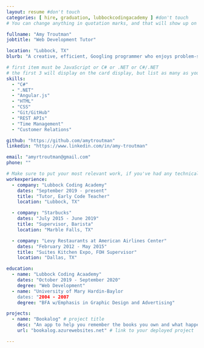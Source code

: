 ```yaml
---
layout: resume #don't touch
categories: [ hire, graduation, lubbockcodingacademy ] #don't touch
# You can change anything in quotation marks, and that will show up on your profile.

fullname: "Amy Troutman"
jobtitle: "Web Development Tutor"

location: "Lubbock, TX"
blurb: "A creative, efficient, Googling programmer who enjoys problem-solving." # Write what you'd like potential employers to know about you, and your story of how you became passionate for coding as a career.

# first item must be JavaScript or C# or .NET or C#/.NET
# the first 3 will display on the card display, but list as many as you want, they will be visible on your hire page
skills:
  - "C#"
  - ".NET"
  - "Angular.js"
  - "HTML"
  - "CSS"
  - "Git/GitHub"
  - "REST APIs"
  - "Time Management"
  - "Customer Relations"

github: "https://github.com/amytroutman"
linkedin: "https://www.linkedin.com/in/amy-troutman"

email: "amyrtroutman@gmail.com"
phone: ""

# Make sure to put your most relevant work, if you've had any technical roles or relevant skills like management, etc. Don't worry about putting every job you've had!
workexperience:
  - company: "Lubbock Coding Academy"
    dates: "September 2019 - present"
    title: "Tutor, Early Code Teacher"
    location: "Lubbock, TX"

  - company: "Starbucks"
    dates: "July 2015 - June 2019"
    title: "Supervisor, Barista"
    location: "Marble Falls, TX"

  - company: "Levy Restaurants at American Airlines Center"
    dates: "February 2012 - May 2015"
    title: "Suites Kitchen Expo, FOH Supervisor"
    location: "Dallas, TX"

education:
  - name: "Lubbock Coding Acaademy"
    dates: "October 2019 - September 2020"
    degree: "Web Development"
  - name: "University of Mary Hardin-Baylor
    dates: "2004 - 2007
    degree: "BFA w/Emphasis in Graphic Design and Advertising"

projects:
  - name: "Bookalog" # project title
    desc: "An app to help you remember the books you own and what happened in those books, for people like me who forget even the really big plot points." # short description of what project does
    url: "bookalog.azurewebsites.net" # link to your deployed project

---
```

